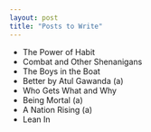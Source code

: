 ```yaml
---                                                              
layout: post                                                        
title: "Posts to Write"
---
```

- The Power of Habit
- Combat and Other Shenanigans
- The Boys in the Boat
- Better by Atul Gawanda (a)
- Who Gets What and Why
- Being Mortal (a)
- A Nation Rising (a)
- Lean In

